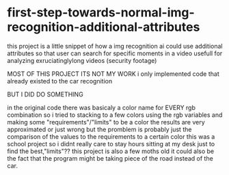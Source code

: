 # first-step-towards-normal-img-recognition-additional-attributes
this project is a little snippet of how a img recognition ai could use additional attributes so that user can search for specific moments in a video
usefull for analyzing exruciatinglylong videos 
(security footage)



MOST OF THIS PROJECT ITS NOT MY WORK
i only implemented code that already existed to the car recognition 

BUT I DID DO SOMETHING

in the original code there was basicaly a color name for EVERY rgb combination so i tried to stacking to a few colors
using the rgb variables and making some "requirements"/"limits" to be a color
the results are very approximated or just wrong
but the promblem is probably just the comparison of the values to the requirements to a certain color
this was a school project so i didnt really care to stay hours sitting at my desk just to find the best,"limits"??
this project is also a few moths old
it could also be the fact that the program might be taking piece of the road instead of the car.
